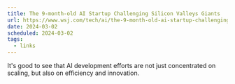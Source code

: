 ```yaml
---
title: The 9-month-old AI Startup Challenging Silicon Valleys Giants
url: https://www.wsj.com/tech/ai/the-9-month-old-ai-startup-challenging-silicon-valleys-giants-ee2e4c48
date: 2024-03-02
scheduled: 2024-03-02
tags:
  - links
---
```


It's good to see that AI development efforts are not just concentrated on scaling, but also on efficiency and innovation.
